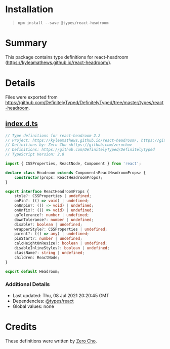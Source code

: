 # Installation
> `npm install --save @types/react-headroom`

# Summary
This package contains type definitions for react-headroom (https://kyleamathews.github.io/react-headroom/).

# Details
Files were exported from https://github.com/DefinitelyTyped/DefinitelyTyped/tree/master/types/react-headroom.
## [index.d.ts](https://github.com/DefinitelyTyped/DefinitelyTyped/tree/master/types/react-headroom/index.d.ts)
````ts
// Type definitions for react-headroom 2.2
// Project: https://kyleamathews.github.io/react-headroom/, https://github.com/kyleamathews/react-headroom
// Definitions by: Zero Cho <https://github.com/zerocho>
// Definitions: https://github.com/DefinitelyTyped/DefinitelyTyped
// TypeScript Version: 2.8

import { CSSProperties, ReactNode, Component } from 'react';

declare class Headroom extends Component<ReactHeadroomProps> {
    constructor(props: ReactHeadroomProps);
}

export interface ReactHeadroomProps {
    style?: CSSProperties | undefined;
    onPin?: (() => void) | undefined;
    onUnpin?: (() => void) | undefined;
    onUnfix?: (() => void) | undefined;
    upTolerance?: number | undefined;
    downTolerance?: number | undefined;
    disable?: boolean | undefined;
    wrapperStyle?: CSSProperties | undefined;
    parent?: (() => any) | undefined;
    pinStart?: number | undefined;
    calcHeightOnResize?: boolean | undefined;
    disableInlineStyles?: boolean | undefined;
    className?: string | undefined;
    children: ReactNode;
}

export default Headroom;

````

### Additional Details
 * Last updated: Thu, 08 Jul 2021 20:20:45 GMT
 * Dependencies: [@types/react](https://npmjs.com/package/@types/react)
 * Global values: none

# Credits
These definitions were written by [Zero Cho](https://github.com/zerocho).
